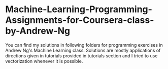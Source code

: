 # Machine-Learning-Programming-Assignments-for-Coursera-class-by-Andrew-Ng

You can find my solutions in following folders for programming exercises in Andrew Ng's Machine Learning class.
Solutions are mostly applications of directions given in tutorials provided in tutorials section
and I tried to use vectorization whenever it is possible.
